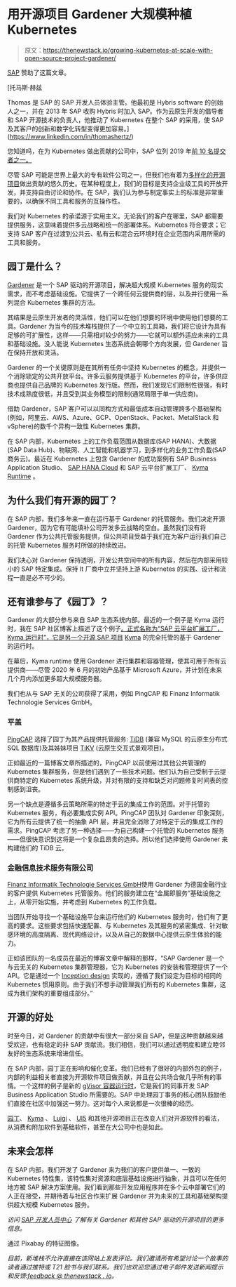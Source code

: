 # 用开源项目 Gardener 大规模种植 Kubernetes

> 原文：<https://thenewstack.io/growing-kubernetes-at-scale-with-open-source-project-gardener/>

[SAP](https://developers.sap.com/) 赞助了这篇文章。

 [托马斯·赫兹

Thomas 是 SAP 的 SAP 开发人员体验主管。他最初是 Hybris software 的创始人之一，并在 2013 年 SAP 收购 Hybris 时加入 SAP。作为云原生开发的倡导者和 SAP 开源技术的负责人，他推动了 Kubernetes 在整个 SAP 的采用，使 SAP 及其客户的创新和数字化转型变得更加容易。](https://www.linkedin.com/in/thomashertz/) 

您知道吗，在为 Kubernetes 做出贡献的公司中，SAP 位列 2019 年[前 10 名提交者之一。](https://k8s.devstats.cncf.io/d/9/companies-table)

尽管 SAP 可能是世界上最大的专有软件公司之一，但我们也有着为[多样化的开源项目](http://opensource.sap.com/)做出贡献的悠久历史。在某种程度上，我们的目标是支持企业级工具的开放开发，并支持自由讨论和协作。在 SAP，我们认为参与制定事实上的标准是非常重要的，以确保不同工具和服务的互操作性。

我们对 Kubernetes 的承诺源于实用主义。无论我们的客户在哪里，SAP 都需要提供服务，这意味着提供多云战略和统一的部署体系。Kubernetes 符合要求；它支持 SAP 客户在过渡到公共云、私有云和混合云环境时在企业范围内采用所需的工具和服务。

## 园丁是什么？

[Gardener](https://gardener.cloud/) 是一个 SAP 驱动的开源项目，解决超大规模 Kubernetes 服务的现实需求，而不考虑基础设施。它提供了一个跨任何云提供商的层，以及并行使用一系列混合 Kubernetes 集群的方法。

其结果是云原生开发者的灵活性，他们可以在他们想要的环境中使用他们想要的工具。Gardener 为当今的技术堆栈提供了一个中立的工具箱，我们将它设计为具有足够的可扩展性，这样——只需相对较少的努力——它就可以额外适应未来的工具和基础设施。没人能说 Kubernetes 生态系统会朝哪个方向发展，但 Gardener 旨在保持开放和灵活。

Gardener 的一个关键原则是在其所有任务中坚持 Kubernetes 的概念，并提供一个消除锁定的公共开放平台。许多云服务提供基于 Kubernetes 的平台，许多供应商也提供自己品牌的 Kubernetes 发行版。然而，我们发现它们限制性很强，有时技术成熟度很低，并且受到其业务模型的限制(通常局限于单一供应商)。

借助 Gardener，SAP 客户可以以同构方式和最低成本自动管理跨多个基础架构(例如，阿里云、AWS、Azure、GCP、OpenStack、Packet、MetalStack 和 vSphere)的数千个异构一致性 Kubernetes 集群。

在 SAP 内部，Kubernetes 上的工作负载范围从数据库(SAP HANA)、大数据(SAP Data Hub)、物联网、人工智能和机器学习，到多样化的业务工作负载(SAP 商务云)。最近在 Kubernetes 上包含 Gardener 的成功案例有 SAP Business Application Studio、 [SAP HANA Cloud](https://blogs.sap.com/2020/03/13/at-your-service-sap-hana-2.0-an-introduction-2/) 和 SAP 云平台扩展工厂、 [Kyma Runtime](https://blogs.sap.com/2020/05/12/get-a-fully-managed-runtime-based-on-kyma-and-kubernetes/) 。

## 为什么我们有开源的园丁？

在 SAP 内部，我们多年来一直在运行基于 Gardener 的托管服务。我们决定开源 Gardener，因为它有可能填补公司开发多云战略的空白。虽然我们没有将 Gardener 作为公共托管服务提供，但公共项目受益于我们在为客户运行我们自己的托管 Kubernetes 服务时所做的持续改进。

我们决心对 Gardener 保持透明，开发公共空间中的所有内容，然后在内部采用较小的 SAP 特定集成。保持 It 厂商中立并坚持上游 Kubernetes 的实践、设计和流程一直是必不可少的。

## 还有谁参与了《园丁》？

Gardener 的大部分参与来自 SAP 生态系统内部。最近的一个例子是 Kyma 运行时，我在 SAP 社区博客上描述了这个例子[。正式名称为“SAP 云平台扩展工厂，Kyma 运行时”，它是另一个开源 SAP 项目](https://blogs.sap.com/2020/05/12/get-a-fully-managed-runtime-based-on-kyma-and-kubernetes/) [Kyma](https://kyma-project.io/?utm_source=SAP%20Community%20blog%20post&utm_medium=Blog%20post&utm_campaign=Kyma%20runtime%20release) 的完全托管的基于 Gardener 的运行时。

在幕后，Kyma runtime 使用 Gardener 进行集群和容器管理，使其可用于所有云提供商——尽管 2020 年 6 月的初始产品基于 Microsoft Azure，并计划在未来几个月内添加更多超大规模服务器。

我们也从与 SAP 无关的公司获得了采用，例如 PingCAP 和 Finanz Informatik Technologie Services GmbH。

### 平盖

[PingCAP](https://pingcap.com/) 选择了园丁为其产品提供托管服务: [TiDB](https://en.wikipedia.org/wiki/TiDB) (兼容 MySQL 的云原生分布式 SQL 数据库)及其姊妹项目 [TiKV](https://github.com/tikv/tikv) (云原生交互式景观项目)。

正如最近的一篇博客文章所描述的，PingCAP 以前使用过其他公共管理的 Kubernetes 集群服务，但是他们遇到了一些技术问题。他们认为自己受制于云提供商特定的 Kubernetes 系统升级，并对有限的支持和缺乏对问题修复时间表的控制感到沮丧。

另一个缺点是遵循多云策略所需的特定于云的集成工作的范围。对于托管的 Kubernetes 服务，有必要集成实例 API。PingCAP 团队对 Gardener 印象深刻，它为所有云提供了统一的抽象 API 层，并且完全消除了对特定于云的集成工作的需求。PingCAP 考虑了另一种选择——为自己构建一个托管的 Kubernetes 服务——但很快意识到这将是一个复杂且昂贵的选择。所以他们选择使用 Gardener 来构建他们的 TiDB 云。

### 金融信息技术服务有限公司

[Finanz Informatik Technologie Services GmbH](https://f-i-ts.de/)使用 Gardener 为德国金融行业的客户提供 Kubernetes 托管服务。他们的服务建立在“金属即服务”基础设施之上，从零开始实施，并考虑到 Kubernetes 的工作负载。

当团队开始寻找一个基础设施平台来运行他们的 Kubernetes 服务时，他们有了更高的要求。这些要求包括快速配置、与 Kubernetes 及其服务的紧密集成、针对敏感环境的高度隔离、现代网络设计，以及从自己的数据中心提供云原生体验的能力。

正如该团队的一名成员在最近的博客文章中解释的那样，“SAP Gardener 是一个与云无关的 Kubernetes 集群管理器，它为 Kubernetes 的安装和管理提供了一个 API。它是通过一个 [Inception design](https://kubernetes.io/blog/2019/12/02/gardener-project-update/) 实现的，遵循了我们设定为目标的相同的 Kubernetes 惯用原则。由于我们不想手动管理我们所有的 Kubernetes 集群，这成为我们架构的重要组成部分。”

## 开源的好处

时至今日，对 Gardener 的贡献中有很大一部分来自 SAP，但是这种贡献越来越受欢迎，也有稳定的非 SAP 贡献流。我们相信，我们可以通过透明度和建立睦邻友好的生态系统来增进信任。

在 SAP 内部，园丁正在影响和催化变革。我们已经有了很好的内部外包的例子，内部的利益相关者直接为开源软件项目做贡献，并且在公共场合做几乎所有的事情。一个这样的例子是新的 [gVisor 容器运行时](https://github.com/gardener/gardener-extension-runtime-gvisor)，它是我们的同事开发 SAP Business Application Studio 所需要的。SAP 中处理园丁事务的核心团队鼓励他们直接在社区中加强这一努力。这对每个人来说都是一次很棒的经历。

[园丁](https://gardener.cloud)、 [Kyma](https://kyma-project.io/) 、 [Luigi](https://luigi-project.io) 、 [UI5](https://openui5.org) 和其他开源项目正在改变人们对开源软件的看法，从消费和附加软件到基础软件，甚至在大公司中也是如此。

## 未来会怎样

在 SAP 内部，我们开发了 Gardener 来为我们的客户提供单一、一致的 Kubernetes 特性集，该特性集对资源和底层基础设施进行抽象，并且可以在任何地方被 SAP 解决方案使用。我们看到那些开发应用程序并在多个云中部署它们的人正在接受，并期待着与社区合作来扩展 Gardener 并为未来的工具和基础架构提供超大规模 Kubernetes 服务。

*访问* [*SAP 开发人员中心*](https://developers.sap.com/open-source.html) *了解有关 Gardener 和其他 SAP 驱动的开源项目的更多信息。*

通过 Pixabay 的特征图像。

*目前，新堆栈不允许直接在该网站上发表评论。我们邀请所有希望讨论一个故事的读者通过推特或 T21 脸书与我们联系。我们也欢迎您通过电子邮件发送新闻提示和反馈:[feedback @ thenewstack . io](mailto:feedback@thenewstack.io)。*

<svg xmlns:xlink="http://www.w3.org/1999/xlink" viewBox="0 0 68 31" version="1.1"><title>Group</title> <desc>Created with Sketch.</desc></svg>
